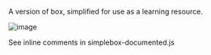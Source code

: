 A version of box, simplified for use as a learning resource.

![image](https://user-images.githubusercontent.com/84951833/154869443-52eeca82-2672-4a8b-a698-55e8ab644028.png)

See inline comments in simplebox-documented.js
